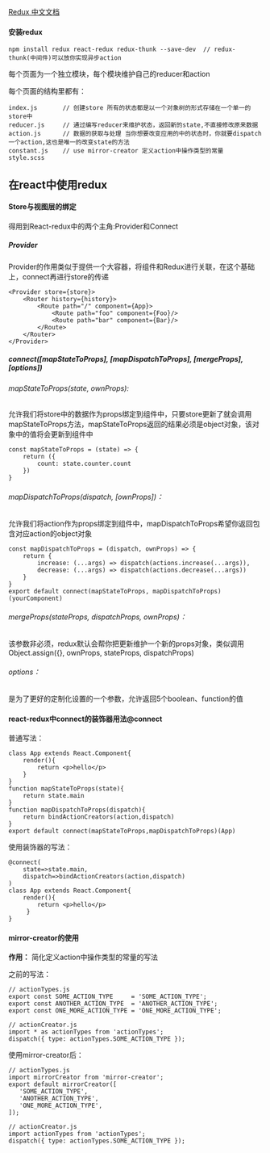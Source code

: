
[Redux 中文文档](http://cn.redux.js.org/)

#### 安装redux

```
npm install redux react-redux redux-thunk --save-dev  // redux-thunk(中间件)可以放你实现异步action
```

每个页面为一个独立模块，每个模块维护自己的reducer和action


每个页面的结构里都有：

```
index.js       // 创建store 所有的状态都是以一个对象树的形式存储在一个单一的store中
reducer.js     // 通过编写reducer来维护状态，返回新的state,不直接修改原来数据
action.js      // 数据的获取与处理 当你想要改变应用的中的状态时，你就要dispatch一个action,这也是唯一的改变state的方法
constant.js    // use mirror-creator 定义action中操作类型的常量
style.scss
```



## 在react中使用redux

#### Store与视图层的绑定

得用到React-redux中的两个主角:Provider和Connect

##### Provider

Provider的作用类似于提供一个大容器，将组件和Redux进行关联，在这个基础上，connect再进行store的传递
    

```
<Provider store={store}>
    <Router history={history}>
        <Route path="/" component={App}>
            <Route path="foo" component={Foo}/>
            <Route path="bar" component={Bar}/>
        </Route>
    </Router>
</Provider>
```


##### connect([mapStateToProps], [mapDispatchToProps], [mergeProps], [options])

###### mapStateToProps(state, ownProps): 

允许我们将store中的数据作为props绑定到组件中，只要store更新了就会调用mapStateToProps方法，mapStateToProps返回的结果必须是object对象，该对象中的值将会更新到组件中
            
```
const mapStateToProps = (state) => {
    return ({
        count: state.counter.count
    })
}
```

###### mapDispatchToProps(dispatch, [ownProps])：

允许我们将action作为props绑定到组件中，mapDispatchToProps希望你返回包含对应action的object对象
            
```
const mapDispatchToProps = (dispatch, ownProps) => {
    return {
        increase: (...args) => dispatch(actions.increase(...args)),
        decrease: (...args) => dispatch(actions.decrease(...args))
    }
}
export default connect(mapStateToProps, mapDispatchToProps)(yourComponent)
```

###### mergeProps(stateProps, dispatchProps, ownProps)：
    
该参数非必须，redux默认会帮你把更新维护一个新的props对象，类似调用Object.assign({}, ownProps, stateProps, dispatchProps) 
    
######  options：

是为了更好的定制化设置的一个参数，允许返回5个boolean、function的值

#### react-redux中connect的装饰器用法@connect

普通写法：
        
```
class App extends React.Component{
    render(){
        return <p>hello</p>
    }
}
function mapStateToProps(state){
    return state.main
}
function mapDispatchToProps(dispatch){
    return bindActionCreators(action,dispatch)
}
export default connect(mapStateToProps,mapDispatchToProps)(App)
```

使用装饰器的写法：
        
```
@connect(
    state=>state.main,
    dispatch=>bindActionCreators(action,dispatch)
)
class App extends React.Component{
    render(){
        return <p>hello</p>
     }
}
```

        
        
#### mirror-creator的使用 

**作用：** 简化定义action中操作类型的常量的写法

之前的写法：
        
```
// actionTypes.js
export const SOME_ACTION_TYPE     = 'SOME_ACTION_TYPE';
export const ANOTHER_ACTION_TYPE  = 'ANOTHER_ACTION_TYPE';
export const ONE_MORE_ACTION_TYPE = 'ONE_MORE_ACTION_TYPE';
         
// actionCreator.js
import * as actionTypes from 'actionTypes';
dispatch({ type: actionTypes.SOME_ACTION_TYPE });
```

使用mirror-creator后：
       
```
// actionTypes.js
import mirrorCreator from 'mirror-creator';
export default mirrorCreator([
   'SOME_ACTION_TYPE',
   'ANOTHER_ACTION_TYPE',
   'ONE_MORE_ACTION_TYPE',
]);
        
// actionCreator.js
import actionTypes from 'actionTypes';
dispatch({ type: actionTypes.SOME_ACTION_TYPE });
```
